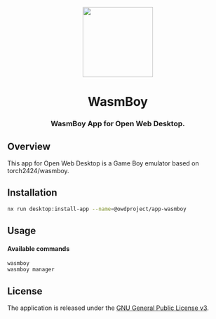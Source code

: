 <p align="center">
  <img width="160" height="160" src="https://avatars.githubusercontent.com/u/65117737?s=160&v=4" />
</p>
<h1 align="center">WasmBoy</h1>
<h3 align="center">
  WasmBoy App for Open Web Desktop.
</h3>

## Overview

This app for Open Web Desktop is a Game Boy emulator based on torch2424/wasmboy.

## Installation

```bash
nx run desktop:install-app --name=@owdproject/app-wasmboy
```

## Usage

#### Available commands

```
wasmboy
wasmboy manager
```

## License

The application is released under the [GNU General Public License v3](LICENSE).
